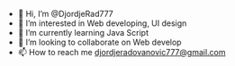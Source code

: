 - 👋 Hi, I’m @DjordjeRad777
- 👀 I’m interested in Web developing, UI design
- 🌱 I’m currently learning Java Script
- 💞️ I’m looking to collaborate on Web develop
- 📫 How to reach me djordjeradovanovic777@gmail.com

<!---
DjordjeRad777/DjordjeRad777 is a ✨ special ✨ repository because its `README.md` (this file) appears on your GitHub profile.
You can click the Preview link to take a look at your changes.
--->
